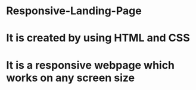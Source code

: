 # Responsive-Landing-Page
# It is created by using HTML and CSS
# It is a responsive webpage which works on any screen size
